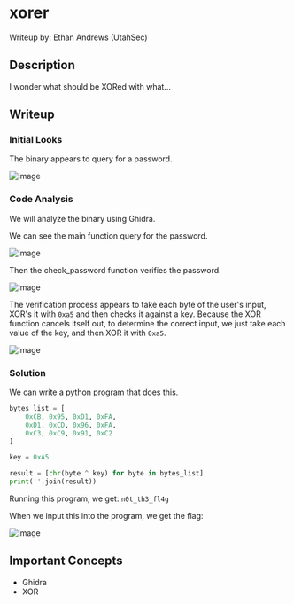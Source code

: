 # xorer
Writeup by: Ethan Andrews (UtahSec)

## Description
I wonder what should be XORed with what...

## Writeup
### Initial Looks
The binary appears to query for a password.

![image](https://github.com/user-attachments/assets/1303cc39-c169-4600-bc48-0c021d71bab1)

### Code Analysis
We will analyze the binary using Ghidra.

We can see the main function query for the password.

![image](https://github.com/user-attachments/assets/50c3fc95-6067-4941-b2a1-6d2b79c041a4)

Then the check_password function verifies the password.

![image](https://github.com/user-attachments/assets/2950102f-149a-4b18-8a16-21903262890f)

The verification process appears to take each byte of the user's input, XOR's it with `0xa5` and then
checks it against a key. Because the XOR function cancels itself out, to determine the correct input,
we just take each value of the key, and then XOR it with `0xa5`.

![image](https://github.com/user-attachments/assets/aec4126f-1cfc-47ba-a6df-364b62478e36)

### Solution
We can write a python program that does this.

```python
bytes_list = [
    0xCB, 0x95, 0xD1, 0xFA, 
    0xD1, 0xCD, 0x96, 0xFA, 
    0xC3, 0xC9, 0x91, 0xC2
]

key = 0xA5

result = [chr(byte ^ key) for byte in bytes_list]
print(''.join(result))
```

Running this program, we get: `n0t_th3_fl4g`

When we input this into the program, we get the flag:

![image](https://github.com/user-attachments/assets/bb5fac0e-20ce-4d90-845d-c36f0974bf38)


## Important Concepts
- Ghidra
- XOR
